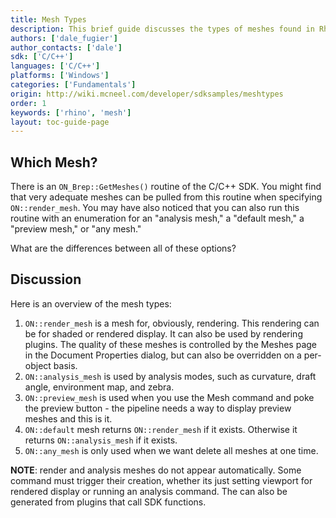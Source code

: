 ```yaml
---
title: Mesh Types
description: This brief guide discusses the types of meshes found in Rhino.
authors: ['dale_fugier']
author_contacts: ['dale']
sdk: ['C/C++']
languages: ['C/C++']
platforms: ['Windows']
categories: ['Fundamentals']
origin: http://wiki.mcneel.com/developer/sdksamples/meshtypes
order: 1
keywords: ['rhino', 'mesh']
layout: toc-guide-page
---
```


 
## Which Mesh?

There is an `ON_Brep::GetMeshes()` routine of the C/C++ SDK.  You might find that very adequate meshes can be pulled from this routine when specifying `ON::render_mesh`.  You may have also noticed that you can also run this routine with an enumeration for an "analysis mesh," a "default mesh," a "preview mesh," or "any mesh."

What are the differences between all of these options?

## Discussion

Here is an overview of the mesh types:

1. `ON::render_mesh` is a mesh for, obviously, rendering.  This rendering can be for shaded or rendered display. It can also be used by rendering plugins.  The quality of these meshes is controlled by the Meshes page in the Document Properties dialog, but can also be overridden on a per-object basis.
1. `ON::analysis_mesh` is used by analysis modes, such as curvature, draft angle, environment map, and zebra.
1. `ON::preview_mesh` is used when you use the Mesh command and poke the preview button - the pipeline needs a way to display preview meshes and this is it.
1. `ON::default` mesh returns `ON::render_mesh` if it exists.  Otherwise it returns `ON::analysis_mesh` if it exists.
1. `ON::any_mesh` is only used when we want delete all meshes at one time.

**NOTE**: render and analysis meshes do not appear automatically.  Some command must trigger their creation, whether its just setting viewport for rendered display or running an analysis command.  The can also be generated from plugins that call SDK functions.
